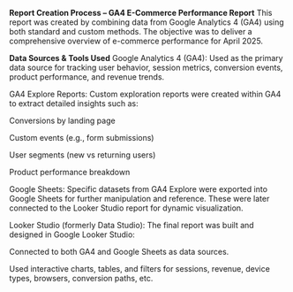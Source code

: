 **Report Creation Process – GA4 E-Commerce Performance Report**
This report was created by combining data from Google Analytics 4 (GA4) using both standard and custom methods. The objective was to deliver a comprehensive overview of e-commerce performance for April 2025.

**Data Sources & Tools Used**
Google Analytics 4 (GA4):
Used as the primary data source for tracking user behavior, session metrics, conversion events, product performance, and revenue trends.

GA4 Explore Reports:
Custom exploration reports were created within GA4 to extract detailed insights such as:

Conversions by landing page

Custom events (e.g., form submissions)

User segments (new vs returning users)

Product performance breakdown

Google Sheets:
Specific datasets from GA4 Explore were exported into Google Sheets for further manipulation and reference. These were later connected to the Looker Studio report for dynamic visualization.

Looker Studio (formerly Data Studio):
The final report was built and designed in Google Looker Studio:

Connected to both GA4 and Google Sheets as data sources.

Used interactive charts, tables, and filters for sessions, revenue, device types, browsers, conversion paths, etc.
